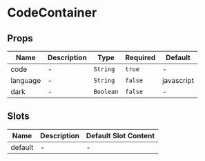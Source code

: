 # CodeContainer

## Props

<!-- @vuese:CodeContainer:props:start -->
|Name|Description|Type|Required|Default|
|---|---|---|---|---|
|code|-|`String`|`true`|-|
|language|-|`String`|`false`|javascript|
|dark|-|`Boolean`|`false`|-|

<!-- @vuese:CodeContainer:props:end -->


## Slots

<!-- @vuese:CodeContainer:slots:start -->
|Name|Description|Default Slot Content|
|---|---|---|
|default|-|-|

<!-- @vuese:CodeContainer:slots:end -->


